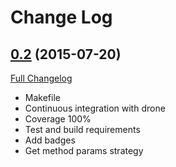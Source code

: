 # Change Log

## [0.2](https://github.com/aplazame/aplazame-sdk/tree/v0.2) (2015-07-20)

[Full Changelog](https://github.com/aplazame/aplazame-sdk/compare/0.2...0.2)

* Makefile
* Continuous integration with drone
* Coverage 100%
* Test and build requirements
* Add badges
* Get method params strategy
